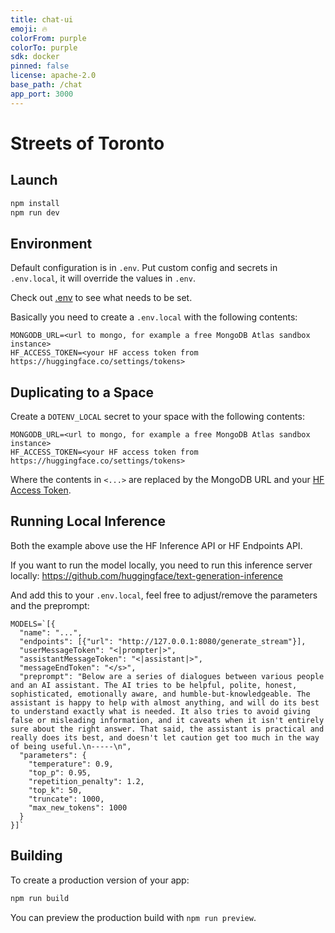 ```yaml
---
title: chat-ui
emoji: 🔥
colorFrom: purple
colorTo: purple
sdk: docker
pinned: false
license: apache-2.0
base_path: /chat
app_port: 3000
---
```


# Streets of Toronto

## Launch

```bash
npm install
npm run dev
```

## Environment

Default configuration is in `.env`. Put custom config and secrets in `.env.local`, it will override the values in `.env`.

Check out [.env](./.env) to see what needs to be set.

Basically you need to create a `.env.local` with the following contents:

```
MONGODB_URL=<url to mongo, for example a free MongoDB Atlas sandbox instance>
HF_ACCESS_TOKEN=<your HF access token from https://huggingface.co/settings/tokens>
```

## Duplicating to a Space

Create a `DOTENV_LOCAL` secret to your space with the following contents:

```
MONGODB_URL=<url to mongo, for example a free MongoDB Atlas sandbox instance>
HF_ACCESS_TOKEN=<your HF access token from https://huggingface.co/settings/tokens>
```

Where the contents in `<...>` are replaced by the MongoDB URL and your [HF Access Token](https://huggingface.co/settings/tokens).

## Running Local Inference

Both the example above use the HF Inference API or HF Endpoints API.

If you want to run the model locally, you need to run this inference server locally: https://github.com/huggingface/text-generation-inference

And add this to your `.env.local`, feel free to adjust/remove the parameters and the preprompt:

```
MODELS=`[{
  "name": "...",
  "endpoints": [{"url": "http://127.0.0.1:8080/generate_stream"}],
  "userMessageToken": "<|prompter|>",
  "assistantMessageToken": "<|assistant|>",
  "messageEndToken": "</s>",
  "preprompt": "Below are a series of dialogues between various people and an AI assistant. The AI tries to be helpful, polite, honest, sophisticated, emotionally aware, and humble-but-knowledgeable. The assistant is happy to help with almost anything, and will do its best to understand exactly what is needed. It also tries to avoid giving false or misleading information, and it caveats when it isn't entirely sure about the right answer. That said, the assistant is practical and really does its best, and doesn't let caution get too much in the way of being useful.\n-----\n",
  "parameters": {
    "temperature": 0.9,
    "top_p": 0.95,
    "repetition_penalty": 1.2,
    "top_k": 50,
    "truncate": 1000,
    "max_new_tokens": 1000
  }
}]`
```

## Building

To create a production version of your app:

```bash
npm run build
```

You can preview the production build with `npm run preview`.

